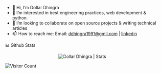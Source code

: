 - 👋 Hi, I’m Dollar Dhingra
- 👀 I’m interested in best engineering practices, web development & python.
- 💞️ I’m looking to collaborate on open source projects & writing technical articles
- 📫 How to reach me: Email: ddhingra1991@gmil.com | [linkedin](https://www.linkedin.com/in/dollardhingra)

<summary>📊 Github Stats</summary>

<p align="center"> <img src="https://github-readme-stats.vercel.app/api?username=dollardhingra&show_icons=true&theme=gotham" alt="Dollar Dhingra | Stats" />

</details>


 ![Visitor Count](https://profile-counter.glitch.me/{dollardhingra}/count.svg)

<!---
dollardhingra/dollardhingra is a ✨ special ✨ repository because its `README.md` (this file) appears on your GitHub profile.
You can click the Preview link to take a look at your changes.
--->
